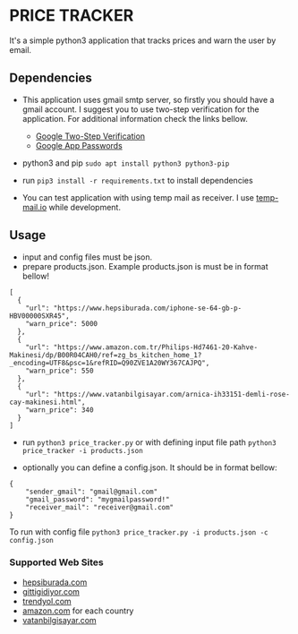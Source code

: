 # PRICE TRACKER
It's a simple python3 application that tracks prices and warn the user by email.

## Dependencies
- This application uses gmail smtp server, so firstly you should have a gmail account.
I suggest you to use two-step verification for the application. For additional information check the links bellow.

    - [Google Two-Step Verification](https://www.google.com/landing/2step/)
    - [Google App Passwords](https://myaccount.google.com/apppasswords)
- python3 and pip `sudo apt install python3 python3-pip`

- run `pip3 install -r requirements.txt` to install dependencies

- You can test application with using temp mail as receiver. I use [temp-mail.io](https://temp-mail.io/) while development.
## Usage
- input and config files must be json. 
- prepare products.json. Example products.json is must be in format bellow!

```
[
  {
    "url": "https://www.hepsiburada.com/iphone-se-64-gb-p-HBV00000SXR45",
    "warn_price": 5000
  },
  {
    "url": "https://www.amazon.com.tr/Philips-Hd7461-20-Kahve-Makinesi/dp/B00R04CAH0/ref=zg_bs_kitchen_home_1?_encoding=UTF8&psc=1&refRID=Q90ZVE1A20WY367CAJPQ",
    "warn_price": 550
  },
  {
    "url": "https://www.vatanbilgisayar.com/arnica-ih33151-demli-rose-cay-makinesi.html",
    "warn_price": 340
  }
]
```
- run `python3 price_tracker.py` or with defining input file path `python3 price_tracker -i products.json`

- optionally you can define a config.json. It should be in format bellow:
```
{
    "sender_gmail": "gmail@gmail.com"
    "gmail_password": "mygmailpassword!"
    "receiver_mail": "receiver@gmail.com" 
}
```
To run with config file `python3 price_tracker.py -i products.json -c config.json`

### Supported Web Sites
- [hepsiburada.com](https://www.hepsiburada.com/)
- [gittigidiyor.com](https://www.gittigidiyor.com/)
- [trendyol.com](https://www.trendyol.com/)
- [amazon.com](https://www.amazon.com/) for each country
- [vatanbilgisayar.com](https://www.vatanbilgisayar.com/)
